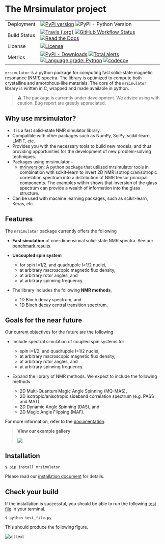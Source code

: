 # The Mrsimulator project

|              |                                                                                                                                                                                                                                                                                                                                                                                                                                                                                                                                                                                             |
| ------------ | ------------------------------------------------------------------------------------------------------------------------------------------------------------------------------------------------------------------------------------------------------------------------------------------------------------------------------------------------------------------------------------------------------------------------------------------------------------------------------------------------------------------------------------------------------------------------------------------- |
| Deployment   | [![PyPI version](https://img.shields.io/pypi/v/mrsimulator.svg?style=flat&logo=pypi&logoColor=white)](https://pypi.python.org/pypi/mrsimulator) ![PyPI - Python Version](https://img.shields.io/pypi/pyversions/mrsimulator)                                                                                                                                                                                                                                                                                                                                                                |
| Build Status | [![Travis (.org)](https://img.shields.io/travis/deepanshs/mrsimulator?logo=travis)](https://travis-ci.org/github/DeepanshS/mrsimulator) [![GitHub Workflow Status](<https://img.shields.io/github/workflow/status/deepanshs/mrsimulator/CI%20(pip)?logo=GitHub>)](https://github.com/DeepanshS/mrsimulator/actions) [![Read the Docs](https://img.shields.io/readthedocs/mrsimulator)](https://mrsimulator.readthedocs.io/en/latest/)                                                                                                                                                       |
| License      | [![License](https://img.shields.io/badge/License-BSD%203--Clause-blue.svg)](https://opensource.org/licenses/BSD-3-Clause)                                                                                                                                                                                                                                                                                                                                                                                                                                                                   |
| Metrics      | [![PyPI - Downloads](https://img.shields.io/pypi/dm/mrsimulator.svg)](https://img.shields.io/pypi/dm/mrsimulator) [![Total alerts](https://img.shields.io/lgtm/alerts/g/DeepanshS/mrsimulator.svg?logo=lgtm)](https://lgtm.com/projects/g/DeepanshS/mrsimulator/alerts/) [![Language grade: Python](https://img.shields.io/lgtm/grade/python/g/DeepanshS/mrsimulator.svg?logo=lgtm)](https://lgtm.com/projects/g/DeepanshS/mrsimulator/context:python) [![codecov](https://codecov.io/gh/DeepanshS/mrsimulator/branch/master/graph/badge.svg)](https://codecov.io/gh/DeepanshS/mrsimulator) |

`mrsimulator` is a python package for computing fast solid-state magnetic resonance
(NMR) spectra. The library is optimized to compute both crystalline and amorphous-like
materials. The core of the `mrsimulator` library is written in C, wrapped and made
available in python.

> :warning: The package is currently under development. We advice using with caution. Bug report are greatly appreciated.

## Why use mrsimulator?

- It is a fast solid-state NMR simulator library.
- Compatible with other packages such as NumPy, SciPy, scikit-learn, LMFIT, etc.
- Provides you with the necessary tools to build new models, and thus providing
  opportunities for the development of new problem-solving techniques.
- Packages using mrsimulator -
  - [mrinversion](https://mrinversion.readthedocs.io/en/latest/): A python package that
    utilized mrsimulator tools in combination with scikit-learn to invert 2D NMR
    isotropic/anisotropic correlation spectrum into a distribution of NMR tensor principal
    components. The examples within shows that inversion of the glass spectrum can provide
    a wealth of information into the glass structure.
- Can be used with machine learning packages, such as scikit-learn, Keras, etc.

## Features

The `mrsimulator` package currently offers the following

- **Fast simulation** of one-dimensional solid-state NMR spectra. See our
  [benchmark results](https://mrsimulator.readthedocs.io/en/latest/benchmark.html).

- **Uncoupled spin system**

  - for spin I=1/2, and quadrupole I>1/2 nuclei,
  - at arbitrary macroscopic magnetic flux density,
  - at arbitrary rotor angles, and
  - at arbitrary spinning frequency.

- The library includes the following **NMR methods**,

  - 1D Bloch decay spectrum, and
  - 1D Bloch decay central transition spectrum.

## Goals for the near future

Our current objectives for the future are the following

- Include spectral simulation of coupled spin systems for

  - spin I=1/2, and quadrupole I>1/2 nuclei,
  - at arbitrary macroscopic magnetic flux density,
  - at arbitrary rotor angles, and
  - at arbitrary spinning frequency.

- Expand the library of NMR methods. We expect to include the following methods

  - 2D Multi-Quantum Magic Angle Spinning (MQ-MAS),
  - 2D isotropic/anisotropic sideband correlation spectrum (e.g. PASS and MAT).
  - 2D Dynamic Angle Spinning (DAS), and
  - 2D Magic Angle Flipping (MAF).

For more information, refer to the
[documentation](https://mrsimulator.readthedocs.io/en/latest/).

> **View our example gallery**
>
> [![](https://img.shields.io/badge/View-Example%20Gallery-Purple?s=small)](https://mrsimulator.readthedocs.io/en/latest/auto_examples/index.html)

## Installation

    $ pip install mrsimulator

Please read our [installation document](https://mrsimulator.readthedocs.io/en/latest/installation.html) for details.

## Check your build

If the installation is successful, you should be able to run the following
[test file](https://raw.github.com/DeepanshS/mrsimulator-examples/master/test_file_v0.3.py?raw=true)
in your terminal.

    $ python test_file.py

This should produce the following figure.

![alt text](https://mrsimulator.readthedocs.io/en/master/_images/test_file.png)
